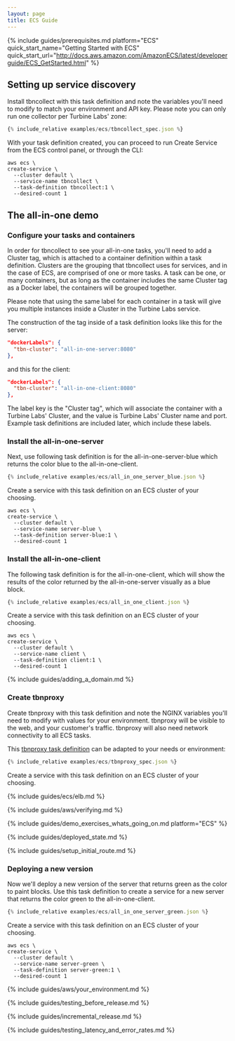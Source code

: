 ```yaml
---
layout: page
title: ECS Guide
---
```


[//]: # ( Copyright 2017 Turbine Labs, Inc.                                   )
[//]: # ( you may not use this file except in compliance with the License.    )
[//]: # ( You may obtain a copy of the License at                             )
[//]: # (                                                                     )
[//]: # (     http://www.apache.org/licenses/LICENSE-2.0                      )
[//]: # (                                                                     )
[//]: # ( Unless required by applicable law or agreed to in writing, software )
[//]: # ( distributed under the License is distributed on an "AS IS" BASIS,   )
[//]: # ( WITHOUT WARRANTIES OR CONDITIONS OF ANY KIND, either express or     )
[//]: # ( implied. See the License for the specific language governing        )
[//]: # ( permissions and limitations under the License.                      )

[//]: # (Integrating Houston with ECS)

{%
  include guides/prerequisites.md
  platform="ECS"
  quick_start_name="Getting Started with ECS"
  quick_start_url="http://docs.aws.amazon.com/AmazonECS/latest/developerguide/ECS_GetStarted.html"
%}

## Setting up service discovery

Install tbncollect with this task definition and note the variables you'll need
to modify to match your environment and API key. Please note you can only
run one collector per Turbine Labs' zone:

```javascript
{% include_relative examples/ecs/tbncollect_spec.json %}
```

With your task definition created, you can proceed to run Create Service from
the ECS control panel, or through the CLI:

```shell
aws ecs \
create-service \
  --cluster default \
  --service-name tbncollect \
  --task-definition tbncollect:1 \
  --desired-count 1
```

## The all-in-one demo

### Configure your tasks and containers

In order for tbncollect to see your all-in-one tasks, you'll need to add a
Cluster tag, which is attached to a container definition within a task
definition. Clusters are the grouping that tbncollect uses for services, and in
the case of ECS, are comprised of one or more tasks. A task can be one, or many
containers, but as long as the container includes the same Cluster tag as a
Docker label, the containers will be grouped together.

Please note that using the same label for each container in a task will give
you multiple instances inside a Cluster in the Turbine Labs service.

The construction of the tag inside of a task definition looks like this for the
server:

```json
"dockerLabels": {
  "tbn-cluster": "all-in-one-server:8080"
},
```

and this for the client:

```json
"dockerLabels": {
  "tbn-cluster": "all-in-one-client:8080"
},
```

The label key is the "Cluster tag", which will associate the container with a
Turbine Labs' Cluster, and the value is Turbine Labs' Cluster name and port.
Example task definitions are included later, which include these labels.

### Install the all-in-one-server

Next, use following task definition is for the
all-in-one-server-blue which returns the color blue to the all-in-one-client.

```javascript
{% include_relative examples/ecs/all_in_one_server_blue.json %}
```

Create a service with this task definition on an ECS cluster of your choosing.

```shell
aws ecs \
create-service \
  --cluster default \
  --service-name server-blue \
  --task-definition server-blue:1 \
  --desired-count 1
```

### Install the all-in-one-client

The following task definition is for the all-in-one-client, which will
show the results of the color returned by the all-in-one-server visually as a
blue block.

```javascript
{% include_relative examples/ecs/all_in_one_client.json %}
```

Create a service with this task definition on an ECS cluster of your choosing.

```shell
aws ecs \
create-service \
  --cluster default \
  --service-name client \
  --task-definition client:1 \
  --desired-count 1
```

{% include guides/adding_a_domain.md %}

### Create tbnproxy

Create tbnproxy with this task definition and note the NGINX variables you'll
need to modify with values for your environment. tbnproxy will be visible to
the web, and your customer's traffic. tbnproxy will also need network
connectivity to all ECS tasks.

This [tbnproxy task definition](examples/ecs/tbnproxy_spec.json) can be adapted
to your needs or environment:

```javascript
{% include_relative examples/ecs/tbnproxy_spec.json %}
```

Create a service with this task definition on an ECS cluster of your choosing.

{% include guides/ecs/elb.md %}

{% include guides/aws/verifying.md %}

{%
  include guides/demo_exercises_whats_going_on.md
  platform="ECS"
%}

{% include guides/deployed_state.md %}

{% include guides/setup_initial_route.md %}

### Deploying a new version

Now we'll deploy a new version of the server that returns green as the color to
paint blocks. Use this task definition to create a service for a new server that
returns the color green to the all-in-one-client.

```javascript
{% include_relative examples/ecs/all_in_one_server_green.json %}
```

Create a service with this task definition on an ECS cluster of your choosing.

```shell
aws ecs \
create-service \
  --cluster default \
  --service-name server-green \
  --task-definition server-green:1 \
  --desired-count 1
```

{% include guides/aws/your_environment.md %}

{% include guides/testing_before_release.md %}

{% include guides/incremental_release.md %}

{% include guides/testing_latency_and_error_rates.md %}
